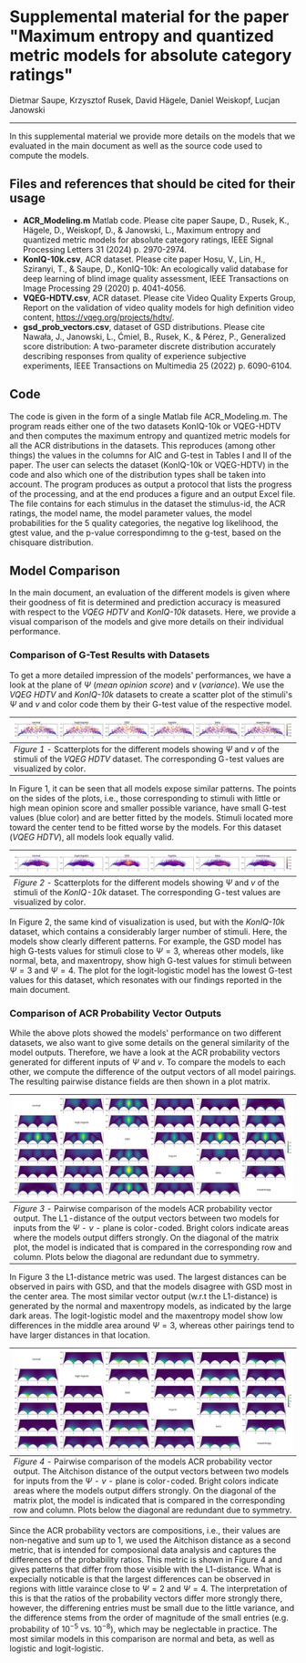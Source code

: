 # Supplemental material for the paper "Maximum entropy and quantized metric models for absolute category ratings"
Dietmar Saupe, Krzysztof Rusek, David Hägele, Daniel Weiskopf, Lucjan Janowski

---

In this supplemental material we provide more details on the models that we evaluated in the main document as well as the source code used to compute the models.

## Files and references that should be cited for their usage
- **ACR_Modeling.m** Matlab code. Please cite paper Saupe, D., Rusek, K., Hägele, D., Weiskopf, D., & Janowski, L., Maximum entropy and quantized metric models for absolute category ratings, IEEE Signal Processing Letters 31 (2024) p. 2970-2974.
- **KonIQ-10k.csv**, ACR dataset. Please cite paper Hosu, V., Lin, H., Sziranyi, T., & Saupe, D., KonIQ-10k: An ecologically valid database for deep learning of blind image quality assessment, IEEE Transactions on Image Processing 29 (2020) p. 4041-4056.
- **VQEG-HDTV.csv**, ACR dataset. Please cite Video Quality Experts Group, Report on the validation of video quality models for high definition video content, https://vqeg.org/projects/hdtv/.
- **gsd_prob_vectors.csv**, dataset of GSD distributions. Please cite Nawała, J., Janowski, L., Ćmiel, B., Rusek, K., & Pérez, P., Generalized score distribution: A two-parameter discrete distribution accurately describing responses from quality of experience subjective experiments, IEEE Transactions on Multimedia 25 (2022) p. 6090-6104.

## Code
The code is given in the form of a single Matlab file ACR_Modeling.m. The program reads either one of the two datasets KonIQ-10k or VQEG-HDTV and then computes the maximum entropy and quantized metric models for all the ACR distributions in the datasets. This reproduces (among other things) the values in the columns for AIC and G-test in Tables I and II of the paper. The user can selects the dataset (KonIQ-10k or VQEG-HDTV) in the code and also which one of the distribution types shall be taken into account. The program produces as output a protocol that lists the progress of the processing, and at the end produces a figure and an output Excel file. The file contains for each stimulus in the dataset the stimulus-id, the ACR ratings, the model name, the model parameter values, the model probabilities for the 5 quality categories, the negative log likelihood, the gtest value, and the p-value correspondimng to the g-test, based on the chisquare distribution.

## Model Comparison
In the main document, an evaluation of the different models is given where their goodness of fit is determined and prediction accuracy is measured with respect to the *VQEG HDTV* and *KonIQ-10k* datasets.
Here, we provide a visual comparison of the models and give more details on their individual performance.

### Comparison of G-Test Results with Datasets
To get a more detailed impression of the models' performances, we have a look at the plane of $\Psi$ (*mean opinion score*) and $v$  (*variance*).
We use the *VQEG HDTV* and *KonIQ-10k* datasets to create a scatter plot of the stimuli's $\Psi$ and $v$ and color code them by their G-test value of the respective model.

| ![G-test results on VQEG dataset](figures/row_gtest-vqeg.svg) |
| --- |
| *Figure 1* - Scatterplots for the different models showing $\Psi$ and $v$ of the stimuli of the *VQEG HDTV* dataset. The corresponding G-test values are visualized by color. |

In Figure 1, it can be seen that all models expose similar patterns. 
The points on the sides of the plots, i.e., those corresponding to stimuli with little or high mean opinion score and smaller possible variance, have small G-test values (blue color) and are better fitted by the models.
Stimuli located more toward the center tend to be fitted worse by the models.
For this dataset (*VQEG HDTV*), all models look equally valid.

| ![G-test results on KONIQ dataset](figures/row_gtest-koniq.svg) |
| --- |
| *Figure 2* - Scatterplots for the different models showing $\Psi$ and $v$ of the stimuli of the *KonIQ-10k* dataset. The corresponding G-test values are visualized by color. |

In Figure 2, the same kind of visualization is used, but with the *KonIQ-10k* dataset, which contains a considerably larger number of stimuli.
Here, the models show clearly different patterns.
For example, the GSD model has high G-tests values for stimuli close to $\Psi=3$, whereas other models, like normal, beta, and maxentropy, show high G-test values for stimuli between $\Psi=3$ and $\Psi=4$.
The plot for the logit-logistic model has the lowest G-test values for this dataset, which resonates with our findings reported in the main document. 


### Comparison of ACR Probability Vector Outputs
While the above plots showed the models' performance on two different datasets, we also want to give some details on the general similarity of the model outputs.
Therefore, we have a look at the ACR probability vectors generated for different inputs of $\Psi$ and $v$.
To compare the models to each other, we compute the difference of the output vectors of all model pairings.
The resulting pairwise distance fields are then shown in a plot matrix. 

| ![L1-distances of ACR outputs](figures/matrix_l1dist.svg) |
| --- |
| *Figure 3* - Pairwise comparison of the models ACR probability vector output. The L1-distance of the output vectors between two models for inputs from the $\Psi$ - $v$ - plane is color-coded. Bright colors indicate areas where the models output differs strongly. On the diagonal of the matrix plot, the model is indicated that is compared in the corresponding row and column. Plots below the diagonal are redundant due to symmetry. | 

In Figure 3 the L1-distance metric was used.
The largest distances can be observed in pairs with GSD, and that the models disagree with GSD most in the center area.
The most similar vector output (w.r.t the L1-distance) is generated by the normal and maxentropy models, as indicated by the large dark areas.
The logit-logistic model and the maxentropy model show low differences in the middle area around $\Psi=3$, whereas other pairings tend to have larger distances in that location.

| ![Aitchison distances of ACR outputs](figures/matrix_aitchison.svg) |
| --- |
| *Figure 4* - Pairwise comparison of the models ACR probability vector output. The Aitchison distance of the output vectors between two models for inputs from the $\Psi$ - $v$ - plane is color-coded. Bright colors indicate areas where the models output differs strongly. On the diagonal of the matrix plot, the model is indicated that is compared in the corresponding row and column. Plots below the diagonal are redundant due to symmetry. |

Since the ACR probability vectors are compositions, i.e., their values are non-negative and sum up to $1$, we used the Aitchison distance as a second metric, that is intended for composional data analysis and captures the differences of the probability ratios.
This metric is shown in Figure 4 and gives patterns that differ from those visible with the L1-distance.
What is expecially noticable is that the largest differences can be observed in regions with little varaince close to $\Psi=2$ and $\Psi=4$.
The interpretation of this is that the ratios of the probability vectors differ more strongly there, however, the differening entries must be small due to the little variance, and the difference stems from the order of magnitude of the small entries (e.g. probability of $10^{-5}$ vs. $10^{-8}$), which may be neglectable in practice.
The most similar models in this comparison are normal and beta, as well as logistic and logit-logistic.



